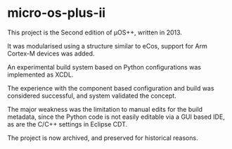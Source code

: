 # micro-os-plus-ii

This project is the Second edition of µOS++, written in 2013.

It was modularised using a structure similar to eCos, 
support for Arm Cortex-M devices was added.

An experimental build system based on Python configurations
was implemented as XCDL.

The experience with the component based configuration and build 
was considered successful, and system validated the concept.

The major weakness was the limitation to manual edits for the
build metadata, since the Python code is not easily editable
via a GUI based IDE, as are the C/C++ settings in Eclipse CDT.

The project is now archived, and preserved for historical reasons.
